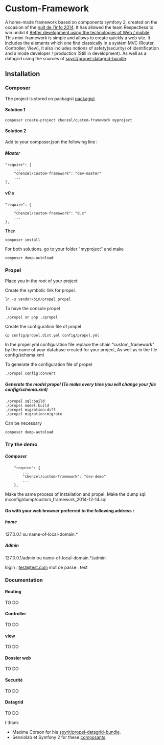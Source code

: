 Custom-Framework
================

A home-made framework based on components symfony 2, created on the occasion of the [nuit de l'info 2014](http://www.nuitdelinfo.com/). 
It has allowed the team Respectless to win undid it [Better development using the technologies of Web / mobile](http://www.nuitdelinfo.com/n2i/defis/41).
This mini-framework is simple and allows to create quickly a web site. It includes the elements which one find classically in a system MVC (Router, Controller, View), It also includes notions of safety(security) of identification and a mode developer / production (Still in development).
As well as a datagrid using the sources of [spyrit/propel-datagrid-bundle](https://packagist.org/packages/spyrit/propel-datagrid-bundle).

## Installation

### Composer

The project is stored on packagist [packagist](https://packagist.org/packages/chenzel/custom-framework)

#### Solution 1
```
composer create-project chenzel/custom-framework myproject
```

#### Solution 2
Add to your composer.json the following line :
##### Master
	"require": {
    	...
    	"chenzel/custom-framework": "dev-master"
    	...
	},
##### v0.x
    "require": {
        ...
        "chenzel/custom-framework": "0.x"
        ...
    },

Then
```
composer install
```

For both solutions, go to your folder "myproject" and make
```
composer dump-autoload
```

### Propel

Place you in the root of your project

Create the symbolic link for propel.

```
ln -s vendor/bin/propel propel
```

To have the console propel
```
./propel or php ./propel
```

Create the configuration file of propel
```
cp config/propel.dist.yml config/propel.yml
```

In the propel.yml configuration file replace the chain "custom_framework" by the name of your database created for your project, As well as in the file config/schema.xml

To generate the configuration file of propel 

```
./propel config:convert
```

##### Generate the model propel (To make every time you will change your file config/schema.xml)
```
./propel sql:build
./propel model:build
./propel migration:diff
./propel migration:migrate
```

Can be necessary
```
composer dump-autoload
```

### Try the demo

##### Composer
```
    "require": {
        ...
        "chenzel/custom-framework": "dev-demo"
        ...
    },
```

Make the same process of installation and propel.
Make the dump sql inconfig/dump/custom_framework_2014-12-14.sql

#### Go with your web browser preferred to the following address :

##### home 
127.0.0.1 ou name-of-local-domain.*

##### Admin 
127.0.0.1/admin ou name-of-local-domain.*/admin

login : test@test.com
mot de passe : test

### Documentation 

#### Routing

TO DO

#### Controller

TO DO

#### view

TO DO

#### Dossier web

TO DO

#### Securité

TO DO

#### Datagrid

TO DO

I thank

- Maxime Corson for his [spyrit/propel-datagrid-bundle](https://packagist.org/packages/spyrit/propel-datagrid-bundle).
- Sensiolab et Symfony 2 for these [composants](http://symfony.com/).